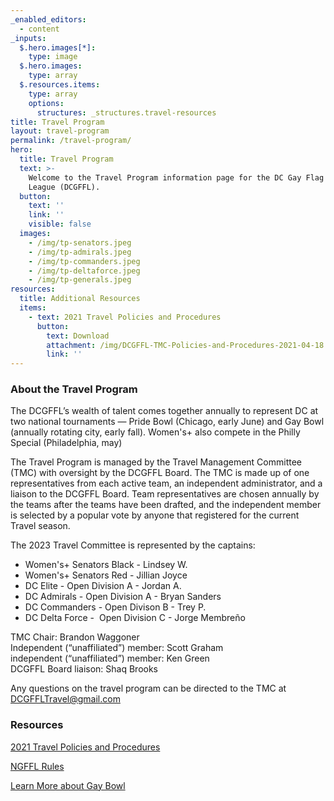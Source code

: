 ```yaml
---
_enabled_editors:
  - content
_inputs:
  $.hero.images[*]:
    type: image
  $.hero.images:
    type: array
  $.resources.items:
    type: array
    options:
      structures: _structures.travel-resources
title: Travel Program
layout: travel-program
permalink: /travel-program/
hero:
  title: Travel Program
  text: >-
    Welcome to the Travel Program information page for the DC Gay Flag Football
    League (DCGFFL).
  button:
    text: ''
    link: ''
    visible: false
  images:
    - /img/tp-senators.jpeg
    - /img/tp-admirals.jpeg
    - /img/tp-commanders.jpeg
    - /img/tp-deltaforce.jpeg
    - /img/tp-generals.jpeg
resources:
  title: Additional Resources
  items:
    - text: 2021 Travel Policies and Procedures
      button:
        text: Download
        attachment: /img/DCGFFL-TMC-Policies-and-Procedures-2021-04-18.pdf
        link: ''
---
```

### About the Travel Program

The DCGFFL’s wealth of talent comes together annually to represent DC at two national tournaments — Pride Bowl (Chicago, early June) and Gay Bowl (annually rotating city, early fall). Women's+ also compete in the Philly Special (Philadelphia, may)

The Travel Program is managed by the Travel Management Committee (TMC) with oversight by the DCGFFL Board. The TMC is made up of one representatives from each active team, an independent administrator, and a liaison to the DCGFFL Board. Team representatives are chosen annually by the teams after the teams have been drafted, and the independent member is selected by a popular vote by anyone that registered for the current Travel season.

The 2023 Travel Committee is represented by the captains:

* Women's+ Senators Black - Lindsey W.
* Women's+ Senators Red - Jillian Joyce
* DC Elite - Open Division A - Jordan A.
* DC Admirals - Open Division A - Bryan Sanders
* DC Commanders - Open Divison B - Trey P.
* DC Delta Force - &nbsp;Open Division C - Jorge Membreño

TMC Chair: Brandon Waggoner<br>Independent (“unaffiliated”) member: Scott Graham<br>independent (“unaffiliated”) member: Ken Green<br>DCGFFL Board liaison: Shaq Brooks

Any questions on the travel program can be directed to the TMC at [DCGFFLTravel@gmail.com](mailto:DCGFFLTravel@gmail.com)

### Resources

[2021 Travel Policies and Procedures](/img/DCGFFL-TMC-Policies-and-Procedures-2021-04-18.pdf)

[NGFFL Rules](https://ngffl.org/rules-of-play)

[Learn More about Gay Bowl](https://ngffl.org/gaybowl)